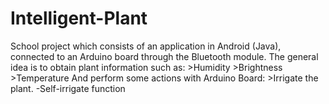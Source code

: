 # Intelligent-Plant
School project which consists of an application in Android (Java), connected to an Arduino board through the Bluetooth module.  The general idea is to obtain plant information such as: >Humidity >Brightness >Temperature  And perform some actions with Arduino Board: >Irrigate the plant. -Self-irrigate function
